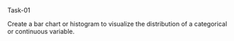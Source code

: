 Task-01

Create a bar chart or histogram to visualize the distribution of a categorical or continuous variable.

